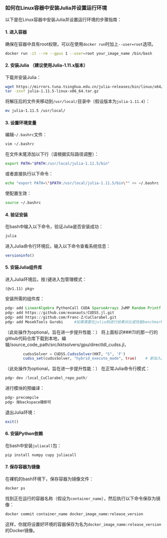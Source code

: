 ### 如何在Linux容器中安装Julia并设置运行环境

以下是在Linux容器中安装Julia并设置运行环境的步骤指南：

#### 1. 进入容器

确保在容器中具有root权限，可以在使用`docker run`时加上`--user=root`选项。

```bash
docker run -it --rm --gpus 1 --user=root your_image_name /bin/bash
```

#### 2. 安装Julia （建议使用Julia-1.11.x版本）

下载并安装Julia：

```bash
wget https://mirrors.tuna.tsinghua.edu.cn/julia-releases/bin/linux/x64/1.11/julia-1.11.5-linux-x86_64.tar.gz
tar -zxvf julia-1.11.5-linux-x86_64.tar.gz
```

将解压后的文件夹移动到`/usr/local/`目录中（假设版本为`julia-1.11.4`）：

```bash
mv julia-1.11.5 /usr/local/
```

#### 3. 设置环境变量

编辑`~/.bashrc`文件：

```bash
vim ~/.bashrc
```

在文件末尾添加以下行（请根据实际路径调整）：

```bash
export PATH="$PATH:/usr/local/julia-1.11.5/bin"
```

或者直接执行以下命令：

```bash
echo "export PATH=\"$PATH:/usr/local/julia-1.11.5/bin\"" >> ~/.bashrc
```

使配置生效：

```bash
source ~/.bashrc
```

#### 4. 验证安装

在bash中输入以下命令，验证Julia是否安装成功：

```bash
julia
```

进入Julia命令行环境后，输入以下命令查看系统信息：

```julia
versioninfo()
```

#### 5. 安装Julia组件库

进入Julia环境后，按`]`键进入包管理模式：

```
(@v1.11) pkg>
```

安装所需的组件库：

```julia
pdg> add LinearAlgebra PythonCall CUDA SparseArrays JuMP Random Printf NPZ MathOptInterface
pdg> add https://github.com/exanauts/CUDSS.jl.git
pdg> add https://github.com/Franc-Z/CuClarabel.git
pdg> add MosekTools Gurobi     #如果需要在julia侧进行结果对比或性能benchmark，可以安装MosekTools及Gurobi,具体请见https://github.com/jump-dev/MosekTools.jl
```

（此处操作为optional，旨在进一步提升性能：）
将上面标识###(1)的那一行的github代码仓库下载到本地，编辑/source_code_path/src/kktsolvers/gpu/directldl_cudss.jl，
```julia
        cudssSolver = CUDSS.CudssSolver(KKT, "S", 'F')
        cudss_set(cudssSolver, "hybrid_execute_mode", true)    # 新加入此行代码
```
（此处操作为optional，旨在进一步提升性能：）
在正常Julia命令行模式：

```julia
pdg> dev /local_CuClarabel_repo_path/
```

进行模块的预编译：

```julia
pdg> precompile
pdg> 按backspace键即可
```

退出Julia环境：

```julia
exit()
```

#### 6. 安装Python依赖

在bash中安装`juliacall`包：

```bash
pip install numpy cupy juliacall
```

#### 7. 保存容器为镜像

在裸机的bash环境下，保存容器为镜像文件：

```bash
docker ps
```

找到正在运行的容器名称（假设为`container_name`），然后执行以下命令保存为镜像：

```bash
docker commit container_name docker_image_name:release_version
```

这样，你就将设置好环境的容器保存为名为`docker_image_name:release_version`的Docker镜像。
